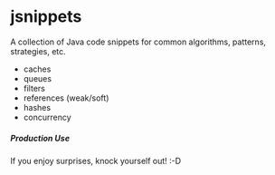 # jsnippets

A collection of Java code snippets for common algorithms, patterns, strategies, etc.

 - caches
 - queues
 - filters
 - references (weak/soft)
 - hashes
 - concurrency


##### Production Use
If you enjoy surprises, knock yourself out! :-D
